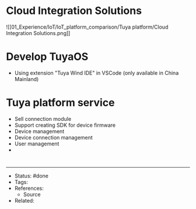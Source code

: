 # Cloud Integration Solutions
![[01_Experience/IoT/IoT_platform_comparison/Tuya platform/Cloud Integration Solutions.png]]

# Develop TuyaOS
- Using extension "Tuya Wind IDE" in VSCode (only available in China Mainland)

# Tuya platform service
- Sell connection module
- Support creating SDK for device firmware
- Device management
- Device connection management
- User management
- 


#
---
- Status: #done
- Tags:
- References:
	- Source
- Related:
